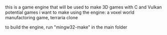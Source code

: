 this is a game engine that will be used to make 3D games with C and Vulkan
potential games i want to make using the engine: a voxel world manufactoring game, terraria clone


to build the engine, run "mingw32-make" in the main folder



